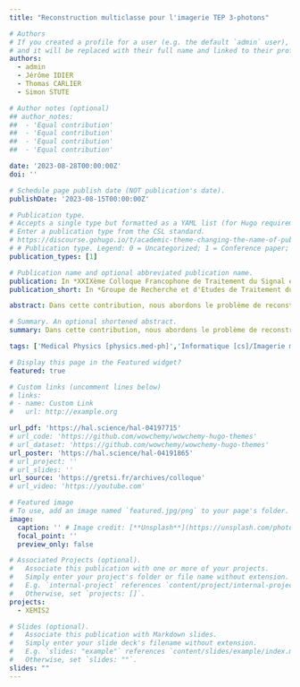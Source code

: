 ```yaml
---
title: "Reconstruction multiclasse pour l'imagerie TEP 3-photons"

# Authors
# If you created a profile for a user (e.g. the default `admin` user), write the username (folder name) here
# and it will be replaced with their full name and linked to their profile.
authors:
  - admin
  - Jérôme IDIER
  - Thomas CARLIER
  - Simon STUTE

# Author notes (optional)
## author_notes:
##  - 'Equal contribution'
##  - 'Equal contribution'
##  - 'Equal contribution'
##  - 'Equal contribution'

date: '2023-08-28T00:00:00Z'
doi: ''

# Schedule page publish date (NOT publication's date).
publishDate: '2023-08-15T00:00:00Z'

# Publication type.
# Accepts a single type but formatted as a YAML list (for Hugo requirements).
# Enter a publication type from the CSL standard.
# https://discourse.gohugo.io/t/academic-theme-changing-the-name-of-publication-types/38091
# # Publication type. Legend: 0 = Uncategorized; 1 = Conference paper; 2 = Journal article; 3 = Preprint / Working Paper; 4 = Report; 5 = Book; 6 = Book section; 7 = Thesis; 8 = Patent
publication_types: [1]

# Publication name and optional abbreviated publication name.
publication: In *XXIXème Colloque Francophone de Traitement du Signal et des Images (GRETSI'23)*.
publication_short: In *Groupe de Recherche et d'Etudes de Traitement du Signal et des Images (GRETSI'23), Aug 2023, Grenoble, France.*

abstract: Dans cette contribution, nous abordons le problème de reconstruction d’image de distribution radioactive pour lequel l’information disponible provient de plusieurs classes de données distinctes, chacune associée à une combinaison spécifique de détections . Nous présentons un cadre théorique permettant de mesurer l'apport informationnel de chaque classe et nous développons un algorithme itératif dédié à la reconstruction multiclasse basé sur le maximum de vraisemblance. Nous proposons d’appliquer notre approche à la caméra XEMIS2, un prototype préclinique de télescope Compton dédié à l’imagerie TEP 3-photons dans lequel quatre classes de détections partielles viennent s’ajouter aux détections complètes. Sur la base de simulations Monte-Carlo, nous présentons les premières composantes du modèle développé pour la reconstruction multiclasse.

# Summary. An optional shortened abstract.
summary: Dans cette contribution, nous abordons le problème de reconstruction d’image de distribution radioactive pour lequel l’information disponible provient de plusieurs classes de données distinctes, chacune associée à une combinaison spécifique de détections. 

tags: ['Medical Physics [physics.med-ph]','Informatique [cs]/Imagerie médicale','Statistiques [stat]/Applications [stat.AP]']

# Display this page in the Featured widget?
featured: true

# Custom links (uncomment lines below)
# links:
# - name: Custom Link
#   url: http://example.org

url_pdf: 'https://hal.science/hal-04197715'
# url_code: 'https://github.com/wowchemy/wowchemy-hugo-themes'
# url_dataset: 'https://github.com/wowchemy/wowchemy-hugo-themes'
url_poster: 'https://hal.science/hal-04191865'
# url_project: ''
# url_slides: ''
url_source: 'https://gretsi.fr/archives/colloque'
# url_video: 'https://youtube.com'

# Featured image
# To use, add an image named `featured.jpg/png` to your page's folder.
image:
  caption: '' # Image credit: [**Unsplash**](https://unsplash.com/photos/pLCdAaMFLTE)
  focal_point: ''
  preview_only: false

# Associated Projects (optional).
#   Associate this publication with one or more of your projects.
#   Simply enter your project's folder or file name without extension.
#   E.g. `internal-project` references `content/project/internal-project/index.md`.
#   Otherwise, set `projects: []`.
projects:
  - XEMIS2

# Slides (optional).
#   Associate this publication with Markdown slides.
#   Simply enter your slide deck's filename without extension.
#   E.g. `slides: "example"` references `content/slides/example/index.md`.
#   Otherwise, set `slides: ""`.
slides: ""
---
```



